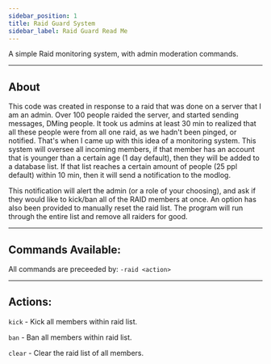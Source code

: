 ```yaml
---
sidebar_position: 1
title: Raid Guard System
sidebar_label: Raid Guard Read Me
---
```


A simple Raid monitoring system, with admin moderation commands.

---

## About
This code was created in response to a raid that was done on a server that I am an admin. Over 100 people raided the server, and started sending messages, DMing people. It took us admins at least 30 min to realized that all these people were from all one raid, as we hadn't been pinged, or notified. That's when I came up with this idea of a monitoring system. This system will oversee all incoming members, if that member has an account that is younger than a certain age (1 day default), then they will be added to a database list. If that list reaches a certain amount of people (25 ppl default) within 10 min, then it will send a notification to the modlog.

This notification will alert the admin (or a role of your choosing), and ask if they would like to kick/ban all of the RAID members at once. An option has also been provided to manually reset the raid list. The program will run through the entire list and remove all raiders for good.

---

## Commands Available:
All commands are preceeded by: `-raid <action>`

---

## Actions:
`kick` - Kick all members within raid list.

`ban` - Ban all members within raid list.

`clear` - Clear the raid list of all members.